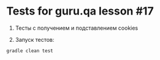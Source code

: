 # **Tests for guru.qa lesson #17**
1. Тесты с получением и подставлением cookies

2. Запуск тестов:
```bash
gradle clean test
```
